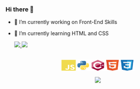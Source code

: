 ### Hi there 👋


- 🔭 I’m currently working on Front-End Skills
- 🌱 I’m currently learning HTML and CSS

  <div>
    <a href="#">
      <img height="180em"
        src="https://github-readme-stats.vercel.app/api?username=h4ck3rtr4d3r&show_icons=true&theme=chartreuse-dark&include_all_commits=true&count_private=true" />
      <img height="180em"
        src="https://github-readme-stats.vercel.app/api/top-langs/?username=h4ck3rtr4d3r&layout=compact&langs_count=16&theme=chartreuse-dark" />
  </div><br> 
 <div style = "display:flex; justify-content: center;">
      <img align="center" alt="hacker-Js" height="30" width="40"
        src="https://raw.githubusercontent.com/devicons/devicon/master/icons/javascript/javascript-plain.svg"
        style="max-width: 100%;">
      <img align="center" alt="Rafa-Python" height="30" width="40"
        src="https://raw.githubusercontent.com/devicons/devicon/master/icons/python/python-original.svg"
        style="max-width:100%;">
      <img align="center" alt="Rafa-Csharp" height="30" width="40"
        src="https://raw.githubusercontent.com/devicons/devicon/master/icons/cplusplus/cplusplus-original.svg"
        style="max-width:100%;">
      <img align="center" alt="Rafa-HTML" height="30" width="40"
        src="https://raw.githubusercontent.com/devicons/devicon/master/icons/html5/html5-original.svg"
        style="max-width: 100%;">
      <img align="center" alt="Rafa-CSS" height="30" width="40"
        src="https://raw.githubusercontent.com/devicons/devicon/master/icons/css3/css3-original.svg"
        style="max-width:100%;">
    </div><br>
  <div style = "display:flex; justify-content: center;">
    <a href="https://www.youtube.com/channel/UCpKghP5XC_7Y_dAFmCxdbAg" rel="nofollow"><img src="https://camo.githubusercontent.com/d79c5549652f9c7690992eb49571d216a70a480681561cbd93bfbfc77c491e54/68747470733a2f2f696d672e736869656c64732e696f2f62616467652f596f75547562652d4646303030303f7374796c653d666f722d7468652d6261646765266c6f676f3d796f7574756265266c6f676f436f6c6f723d7768697465" data-canonical-src="https://img.shields.io/badge/YouTube-FF0000?style=for-the-badge&amp;logo=youtube&amp;logoColor=white" style="max-width:100%;"></a>
  </div>

